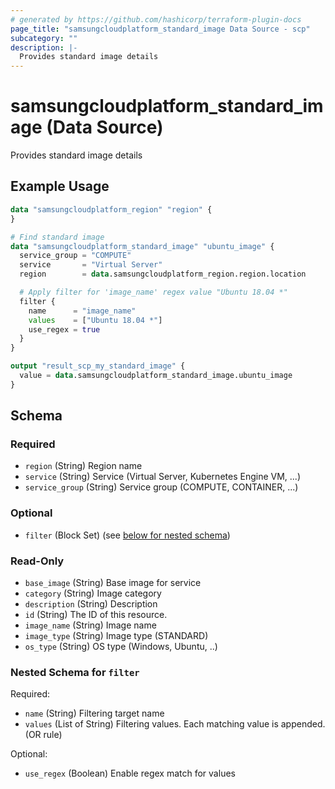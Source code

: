 ```yaml
---
# generated by https://github.com/hashicorp/terraform-plugin-docs
page_title: "samsungcloudplatform_standard_image Data Source - scp"
subcategory: ""
description: |-
  Provides standard image details
---
```


# samsungcloudplatform_standard_image (Data Source)

Provides standard image details

## Example Usage

```terraform
data "samsungcloudplatform_region" "region" {
}

# Find standard image
data "samsungcloudplatform_standard_image" "ubuntu_image" {
  service_group = "COMPUTE"
  service       = "Virtual Server"
  region        = data.samsungcloudplatform_region.region.location

  # Apply filter for 'image_name' regex value "Ubuntu 18.04 *"
  filter {
    name      = "image_name"
    values    = ["Ubuntu 18.04 *"]
    use_regex = true
  }
}

output "result_scp_my_standard_image" {
  value = data.samsungcloudplatform_standard_image.ubuntu_image
}
```

<!-- schema generated by tfplugindocs -->
## Schema

### Required

- `region` (String) Region name
- `service` (String) Service (Virtual Server, Kubernetes Engine VM, ...)
- `service_group` (String) Service group (COMPUTE, CONTAINER, ...)

### Optional

- `filter` (Block Set) (see [below for nested schema](#nestedblock--filter))

### Read-Only

- `base_image` (String) Base image for service
- `category` (String) Image category
- `description` (String) Description
- `id` (String) The ID of this resource.
- `image_name` (String) Image name
- `image_type` (String) Image type (STANDARD)
- `os_type` (String) OS type (Windows, Ubuntu, ..)

<a id="nestedblock--filter"></a>
### Nested Schema for `filter`

Required:

- `name` (String) Filtering target name
- `values` (List of String) Filtering values. Each matching value is appended. (OR rule)

Optional:

- `use_regex` (Boolean) Enable regex match for values


